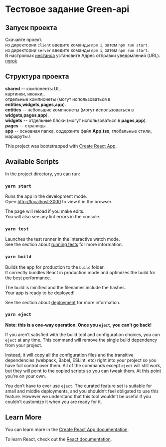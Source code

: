 # Тестовое задание Green-api

## Запуск проекта

Скачайте проект.\
из директории `client` введите команды `npm i`, затем `npm run start`.\
из директории `server` введите команды `npm i`, затем `npm run start`.\
В настройках [инстанса](https://console.green-api.com/instanceList/) установите Адрес отправки уведомлений (URL).\
[ngrok](https://dashboard.ngrok.com/get-started/setup)

## Структура проекта

**shared** --   компоненты UI,.\
                картинки, иконки,.\
                отдельные компнонеты (могут использоваться в **entities**,**widgets**,**pages**,**app**).\
**entities** -- небольшие компнонеты (могут использоваться в **widgets**,**pages**,**app**).\
**widgets** --  отдельные блоки (могут использоваться в **pages**,**app**).\
**pages** --    страницы.\
**app** --      основная папка, содержите файл **App.tsx**, глобальные стили, маршруты.\

This project was bootstrapped with [Create React App](https://github.com/facebook/create-react-app).

## Available Scripts

In the project directory, you can run:

### `yarn start`

Runs the app in the development mode.\
Open [http://localhost:3000](http://localhost:3000) to view it in the browser.

The page will reload if you make edits.\
You will also see any lint errors in the console.

### `yarn test`

Launches the test runner in the interactive watch mode.\
See the section about [running tests](https://facebook.github.io/create-react-app/docs/running-tests) for more information.

### `yarn build`

Builds the app for production to the `build` folder.\
It correctly bundles React in production mode and optimizes the build for the best performance.

The build is minified and the filenames include the hashes.\
Your app is ready to be deployed!

See the section about [deployment](https://facebook.github.io/create-react-app/docs/deployment) for more information.

### `yarn eject`

**Note: this is a one-way operation. Once you `eject`, you can’t go back!**

If you aren’t satisfied with the build tool and configuration choices, you can `eject` at any time. This command will remove the single build dependency from your project.

Instead, it will copy all the configuration files and the transitive dependencies (webpack, Babel, ESLint, etc) right into your project so you have full control over them. All of the commands except `eject` will still work, but they will point to the copied scripts so you can tweak them. At this point you’re on your own.

You don’t have to ever use `eject`. The curated feature set is suitable for small and middle deployments, and you shouldn’t feel obligated to use this feature. However we understand that this tool wouldn’t be useful if you couldn’t customize it when you are ready for it.

## Learn More

You can learn more in the [Create React App documentation](https://facebook.github.io/create-react-app/docs/getting-started).

To learn React, check out the [React documentation](https://reactjs.org/).
